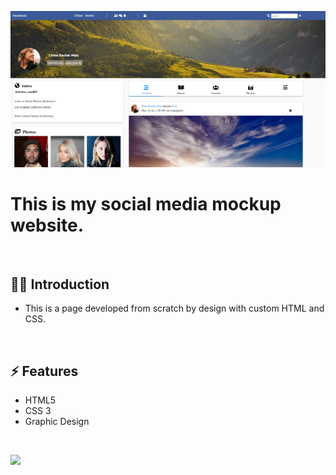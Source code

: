 

![](https://github.com/Matthewpco/Matthewpco.github.io/blob/main/gifs/FB-mockup.png?raw=true)

# This is my social media mockup website. 

<br>

## 🙋‍♂️ Introduction 

- This is a page developed from scratch by design with custom HTML and CSS.

<br>

## ⚡ Features
- HTML5
- CSS 3
- Graphic Design

<br>

![](https://gist.githubusercontent.com/Matthewpco/11e131e2eb623e255968e46e0e93788d/raw/2a760e54ee1d4d86ef7ca90e531106376c2ad087/Mockup.png)
